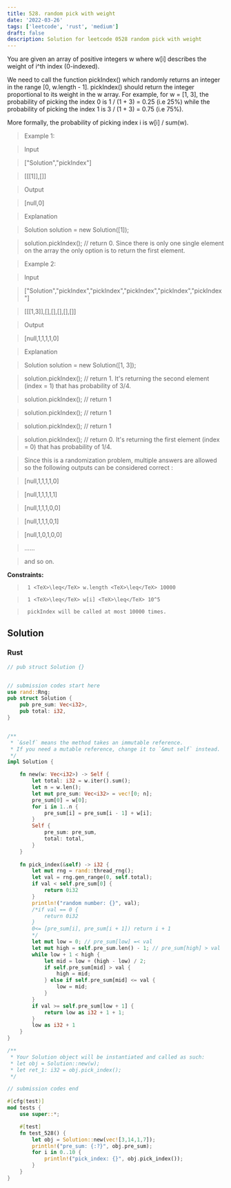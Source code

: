 ```yaml
---
title: 528. random pick with weight
date: '2022-03-26'
tags: ['leetcode', 'rust', 'medium']
draft: false
description: Solution for leetcode 0528 random pick with weight
---
```


 

  You are given an array of positive integers w where w[i] describes the weight of i^th index (0-indexed).

  We need to call the function pickIndex() which randomly returns an integer in the range [0, w.length - 1]. pickIndex() should return the integer proportional to its weight in the w array. For example, for w <TeX>=</TeX> [1, 3], the probability of picking the index 0 is 1 / (1 + 3) <TeX>=</TeX> 0.25 (i.e 25%) while the probability of picking the index 1 is 3 / (1 + 3) <TeX>=</TeX> 0.75 (i.e 75%).

  More formally, the probability of picking index i is w[i] / sum(w).

   

 >   Example 1:

  

 >   Input

 >   ["Solution","pickIndex"]

 >   [[[1]],[]]

 >   Output

 >   [null,0]

 >   Explanation

 >   Solution solution <TeX>=</TeX> new Solution([1]);

 >   solution.pickIndex(); // return 0. Since there is only one single element on the array the only option is to return the first element.

  

 >   Example 2:

  

 >   Input

 >   ["Solution","pickIndex","pickIndex","pickIndex","pickIndex","pickIndex"]

 >   [[[1,3]],[],[],[],[],[]]

 >   Output

 >   [null,1,1,1,1,0]

 >   Explanation

 >   Solution solution <TeX>=</TeX> new Solution([1, 3]);

 >   solution.pickIndex(); // return 1. It's returning the second element (index <TeX>=</TeX> 1) that has probability of 3/4.

 >   solution.pickIndex(); // return 1

 >   solution.pickIndex(); // return 1

 >   solution.pickIndex(); // return 1

 >   solution.pickIndex(); // return 0. It's returning the first element (index <TeX>=</TeX> 0) that has probability of 1/4.

 >   Since this is a randomization problem, multiple answers are allowed so the following outputs can be considered correct :

 >   [null,1,1,1,1,0]

 >   [null,1,1,1,1,1]

 >   [null,1,1,1,0,0]

 >   [null,1,1,1,0,1]

 >   [null,1,0,1,0,0]

 >   ......

 >   and so on.

  

   

  **Constraints:**

  

 >   	1 <TeX>\leq</TeX> w.length <TeX>\leq</TeX> 10000

 >   	1 <TeX>\leq</TeX> w[i] <TeX>\leq</TeX> 10^5

 >   	pickIndex will be called at most 10000 times.


## Solution
### Rust
```rust
// pub struct Solution {}


// submission codes start here
use rand::Rng;
pub struct Solution {
    pub pre_sum: Vec<i32>,
    pub total: i32,
}


/** 
 * `&self` means the method takes an immutable reference.
 * If you need a mutable reference, change it to `&mut self` instead.
 */
impl Solution {

    fn new(w: Vec<i32>) -> Self {
        let total: i32 = w.iter().sum();
        let n = w.len();
        let mut pre_sum: Vec<i32> = vec![0; n];
        pre_sum[0] = w[0];
        for i in 1..n {
            pre_sum[i] = pre_sum[i - 1] + w[i];
        }
        Self {
            pre_sum: pre_sum,
            total: total,
        }
    }
    
    fn pick_index(&self) -> i32 {
        let mut rng = rand::thread_rng();
        let val = rng.gen_range(0, self.total);
        if val < self.pre_sum[0] {
            return 0i32
        }
        println!("random number: {}", val);
        /*if val == 0 {
            return 0i32
        }
        0<= [pre_sum[i], pre_sum[i + 1]) return i + 1
        */
        let mut low = 0; // pre_sum[low] =< val
        let mut high = self.pre_sum.len() - 1; // pre_sum[high] > val
        while low + 1 < high {
            let mid = low + (high - low) / 2;
            if self.pre_sum[mid] > val {
                high = mid;
            } else if self.pre_sum[mid] <= val {
                low = mid;
            }
        }
        if val >= self.pre_sum[low + 1] {
            return low as i32 + 1 + 1;
        }
        low as i32 + 1
    }
}

/**
 * Your Solution object will be instantiated and called as such:
 * let obj = Solution::new(w);
 * let ret_1: i32 = obj.pick_index();
 */

// submission codes end

#[cfg(test)]
mod tests {
    use super::*;

    #[test]
    fn test_528() {
        let obj = Solution::new(vec![3,14,1,7]);
        println!("pre_sum: {:?}", obj.pre_sum);
        for i in 0..10 {
            println!("pick_index: {}", obj.pick_index());
        }
    }
}

```
